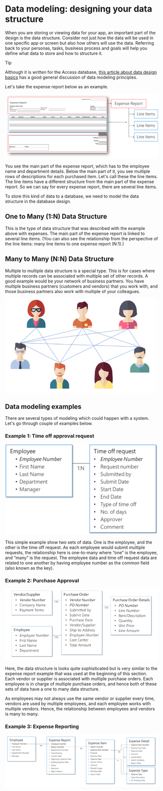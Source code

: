Data modeling: designing your data structure
============================================

When you are storing or viewing data for your app, an important part of the
design is the data structure. Consider not just how the data will be used in one
specific app or screen but also how others will use the data. Referring back to
your personas, tasks, business process and goals will help you define what data
to store and how to structure it.

>[!TIP]
> Although it is written for the Access database, [this article about data
design
basics](https://support.office.com/article/Database-design-basics-EB2159CF-1E30-401A-8084-BD4F9C9CA1F5)
has a good general discussion of data modeling principles.

Let's take the expense report below as an example.

![Expense report example](media/expense-report.png)

You see the main part of the expense report, which has to the employee name and
department details. Below the main part of it, you see multiple rows of
descriptions for each purchased item. Let's call these the line items. The line
items have a different structure from the main part of the expense report. So we
can say for every expense report, there are several line items.

To store this kind of data to a database, we need to model the data structure in
the database design.

One to Many (1:N) Data Structure
--------------------------------

This is the type of data structure that was described with the example above
with expenses. The main part of the expense report is linked to several line
items. (You can also see the relationship from the perspective of the line
items: many line items to one expense report (N:1).)

Many to Many (N:N) Data Structure
---------------------------------

Multiple to multiple data structure is a special type. This is for cases where
multiple records can be associated with multiple set of other records. A good
example would be your network of business partners. You have multiple business
partners (customers and vendors) that you work with, and those business partners
also work with multiple of your colleagues.

![Multiple people connected by lines](media/many-to-many.png)

Data modeling examples
----------------------

There are several types of modeling which could happen with a system. Let's go
through couple of examples below.

### Example 1: Time off approval request

![Example time off approval request data structure](media/time-off.png)

This simple example show two sets of data. One is the employee, and the other is
the time off request. As each employee would submit multiple requests, the
relationship here is one-to-many where “one” is the employee, and “many” is the
request. The employee data and time off request data are related to one another
by having employee number as the common field (also known as the key).

### Example 2: Purchase Approval

![Example purchase approval request data structure](media/purchase-approval.png)

Here, the data structure is looks quite sophisticated but is very similar to the
expense report example that was used at the beginning of this section. Each
vendor or supplier is associated with multiple purchase orders. Each employee is
in charge of multiple purchase orders, and hence both of these sets of data have
a one to many data structure.

As employees may not always use the same vendor or supplier every time, vendors
are used by multiple employees, and each employee works with multiple vendors.
Hence, the relationship between employees and vendors is many to many.

### Example 3: Expense Reporting

![Example expense reporting data structure](media/expense-report-data.png)
